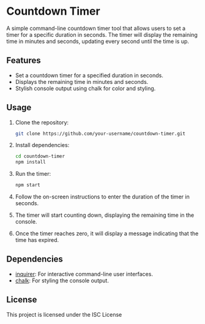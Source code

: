 # Countdown Timer

A simple command-line countdown timer tool that allows users to set a timer for a specific duration in seconds. The timer will display the remaining time in minutes and seconds, updating every second until the time is up.

## Features

- Set a countdown timer for a specified duration in seconds.
- Displays the remaining time in minutes and seconds.
- Stylish console output using chalk for color and styling.

## Usage

1. Clone the repository:

   ```bash
   git clone https://github.com/your-username/countdown-timer.git
   ```

2. Install dependencies:

   ```bash
   cd countdown-timer
   npm install
   ```

3. Run the timer:

   ```bash
   npm start
   ```

4. Follow the on-screen instructions to enter the duration of the timer in seconds.

5. The timer will start counting down, displaying the remaining time in the console.

6. Once the timer reaches zero, it will display a message indicating that the time has expired.

## Dependencies

- [inquirer](https://www.npmjs.com/package/inquirer): For interactive command-line user interfaces.
- [chalk](https://www.npmjs.com/package/chalk): For styling the console output.

## License

This project is licensed under the ISC License

